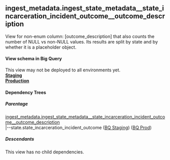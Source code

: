 ## ingest_metadata.ingest_state_metadata__state_incarceration_incident_outcome__outcome_description
View for non-enum column: [outcome_description]
 that also counts the number of NULL vs non-NULL values. Its results are split by state
 and by whether it is a placeholder object.

#### View schema in Big Query
This view may not be deployed to all environments yet.<br/>
[**Staging**](https://console.cloud.google.com/bigquery?pli=1&p=recidiviz-staging&page=table&project=recidiviz-staging&d=ingest_metadata&t=ingest_state_metadata__state_incarceration_incident_outcome__outcome_description)
<br/>
[**Production**](https://console.cloud.google.com/bigquery?pli=1&p=recidiviz-123&page=table&project=recidiviz-123&d=ingest_metadata&t=ingest_state_metadata__state_incarceration_incident_outcome__outcome_description)
<br/>

#### Dependency Trees

##### Parentage
[ingest_metadata.ingest_state_metadata\__state_incarceration_incident_outcome\__outcome_description](../ingest_metadata/ingest_state_metadata__state_incarceration_incident_outcome__outcome_description.md) <br/>
|--state.state_incarceration_incident_outcome ([BQ Staging](https://console.cloud.google.com/bigquery?pli=1&p=recidiviz-staging&page=table&project=recidiviz-staging&d=state&t=state_incarceration_incident_outcome)) ([BQ Prod](https://console.cloud.google.com/bigquery?pli=1&p=recidiviz-123&page=table&project=recidiviz-123&d=state&t=state_incarceration_incident_outcome)) <br/>


##### Descendants
This view has no child dependencies.
